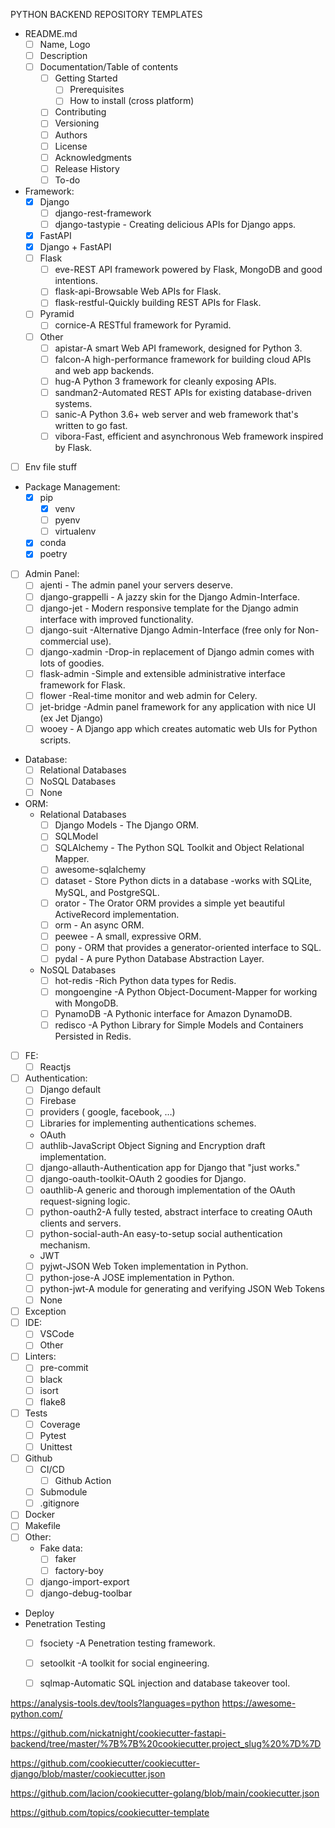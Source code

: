 PYTHON BACKEND REPOSITORY TEMPLATES


- README.md
  - [ ] Name, Logo
  - [ ] Description
  - [ ] Documentation/Table of contents
    - [ ] Getting Started
      - [ ] Prerequisites
      - [ ] How to install (cross platform)
    - [ ] Contributing
    - [ ] Versioning
    - [ ] Authors
    - [ ] License
    - [ ] Acknowledgments
    - [ ] Release History
    - [ ] To-do
- Framework:
  - [x] Django
    - [ ] django-rest-framework
    - [ ] django-tastypie - Creating delicious APIs for Django apps.
  - [x] FastAPI
  - [x] Django + FastAPI
  - [ ] Flask
    - [ ] eve-REST API framework powered by Flask, MongoDB and good intentions.
    - [ ] flask-api-Browsable Web APIs for Flask.
    - [ ] flask-restful-Quickly building REST APIs for Flask.
  - [ ] Pyramid
    - [ ] cornice-A RESTful framework for Pyramid.
  - [ ] Other
    - [ ] apistar-A smart Web API framework, designed for Python 3.
    - [ ] falcon-A high-performance framework for building cloud APIs and web app backends.
    - [ ] hug-A Python 3 framework for cleanly exposing APIs.
    - [ ] sandman2-Automated REST APIs for existing database-driven systems.
    - [ ] sanic-A Python 3.6+ web server and web framework that's written to go fast.
    - [ ] vibora-Fast, efficient and asynchronous Web framework inspired by Flask.
- [ ] Env file stuff
- Package Management:
  - [x] pip
    - [x] venv
    - [ ] pyenv
    - [ ] virtualenv
  - [x] conda
  - [x] poetry
- [ ] Admin Panel:
  - [ ] ajenti - The admin panel your servers deserve.
  - [ ] django-grappelli - A jazzy skin for the Django Admin-Interface.
  - [ ] django-jet - Modern responsive template for the Django admin interface with improved functionality.
  - [ ] django-suit -Alternative Django Admin-Interface (free only for Non-commercial use).
  - [ ] django-xadmin -Drop-in replacement of Django admin comes with lots of goodies.
  - [ ] flask-admin -Simple and extensible administrative interface framework for Flask.
  - [ ] flower -Real-time monitor and web admin for Celery.
  - [ ] jet-bridge -Admin panel framework for any application with nice UI (ex Jet Django)
  - [ ] wooey - A Django app which creates automatic web UIs for Python scripts.
- Database:
  - [ ] Relational Databases
  - [ ] NoSQL Databases
  - [ ] None
- ORM:
  - Relational Databases
    - [ ] Django Models - The Django ORM.
    - [ ] SQLModel
    - [ ] SQLAlchemy - The Python SQL Toolkit and Object Relational Mapper.
    - [ ] awesome-sqlalchemy
    - [ ] dataset - Store Python dicts in a database -works with SQLite, MySQL, and PostgreSQL.
    - [ ] orator - The Orator ORM provides a simple yet beautiful ActiveRecord implementation.
    - [ ] orm - An async ORM.
    - [ ] peewee - A small, expressive ORM.
    - [ ] pony - ORM that provides a generator-oriented interface to SQL.
    - [ ] pydal - A pure Python Database Abstraction Layer.

  - NoSQL Databases
    - [ ] hot-redis -Rich Python data types for Redis.
    - [ ] mongoengine -A Python Object-Document-Mapper for working with MongoDB.
    - [ ] PynamoDB -A Pythonic interface for Amazon DynamoDB.
    - [ ] redisco -A Python Library for Simple Models and Containers Persisted in Redis.

- [ ] FE:
  - [ ] Reactjs
- [ ] Authentication:
  - [ ] Django default
  - [ ] Firebase
  - [ ] providers ( google, facebook, …)
  - [ ] Libraries for implementing authentications schemes.
  * OAuth
   - [ ] authlib-JavaScript Object Signing and Encryption draft implementation.
   - [ ] django-allauth-Authentication app for Django that "just works."
   - [ ] django-oauth-toolkit-OAuth 2 goodies for Django.
   - [ ] oauthlib-A generic and thorough implementation of the OAuth request-signing logic.
   - [ ] python-oauth2-A fully tested, abstract interface to creating OAuth clients and servers.
   - [ ] python-social-auth-An easy-to-setup social authentication mechanism.
  * JWT
   - [ ] pyjwt-JSON Web Token implementation in Python.
   - [ ] python-jose-A JOSE implementation in Python.
   - [ ] python-jwt-A module for generating and verifying JSON Web Tokens
  - [ ] None
- [ ] Exception
- [ ] IDE:
  - [ ] VSCode
  - [ ] Other
- [ ] Linters:
  - [ ] pre-commit
  - [ ] black
  - [ ] isort
  - [ ] flake8
- [ ] Tests
  - [ ] Coverage
  - [ ] Pytest
  - [ ] Unittest
- [ ] Github
  - [ ] CI/CD
    - [ ] Github Action
  - [ ] Submodule
  - [ ] .gitignore
- [ ] Docker
- [ ] Makefile
- [ ] Other:
  - Fake data:
    - [ ] faker
    - [ ] factory-boy
  - [ ] django-import-export
  - [ ] django-debug-toolbar
- Deploy
- Penetration Testing
  - [ ] fsociety -A Penetration testing framework.
  - [ ] setoolkit -A toolkit for social engineering.
  - [ ] sqlmap-Automatic SQL injection and database takeover tool.


https://analysis-tools.dev/tools?languages=python
https://awesome-python.com/

https://github.com/nickatnight/cookiecutter-fastapi-backend/tree/master/%7B%7B%20cookiecutter.project_slug%20%7D%7D

https://github.com/cookiecutter/cookiecutter-django/blob/master/cookiecutter.json

https://github.com/lacion/cookiecutter-golang/blob/main/cookiecutter.json

https://github.com/topics/cookiecutter-template

